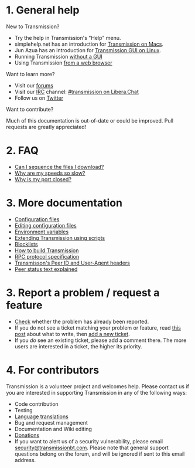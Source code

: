 # 1. General help #
New to Transmission?
  * Try the help in Transmission's "Help" menu.
  * simplehelp.net has an introduction for [Transmission on Macs](https://www.simplehelp.net/2008/07/17/how-to-use-transmission-as-your-bittorrent-client-os-x/).
  * Jun Azua has an introduction for [Transmission GUI on Linux](https://www.junauza.com/2009/01/how-to-use-bittorrent-in-linux.html).
  * Running Transmission [without a GUI](./Headless-Usage.md)
  * Using Transmission [from a web browser](./Web-Interface.md)

Want to learn more?
  * Visit our [forums](https://forum.transmissionbt.com)
  * Visit our [IRC](https://en.wikipedia.org/wiki/IRC) channel: [#transmission on Libera.Chat](https://web.libera.chat/#transmission)
  * Follow us on [Twitter](https://twitter.com/transmissionbt)

Want to contribute?

Much of this documentation is out-of-date or could be improved. Pull requests are greatly appreciated!
# 2. FAQ #
* [Can I sequence the files I download?](./Can-I-sequence-the-files-I-download.md)
* [Why are my speeds so slow?](./Why-Are-My-Speeds-So-Slow.md)
* [Why is my port closed?](./Why-is-my-port-closed.md)
# 3. More documentation #
 * [Configuration files](./Configuration-Files.md)
 * [Editing configuration files](./Editing-Configuration-Files.md)
 * [Environment variables](Environment-Variables.md)
 * [Extending Transmission using scripts](./Scripts.md)
 * [Blocklists](./Blocklists.md)
 * [How to build Transmission](Building-Transmission.md)
 * [RPC protocol specification](rpc-spec.md)
 * [Transmisson's Peer ID and User-Agent headers](Peer-ID-and-User-Agent.md)
 * [Peer status text explained](Peer-Status-Text.md)

# 3. Report a problem / request a feature #
  * [Check](https://github.com/transmission/transmission/issues) whether the problem has already been reported.
  * If you do not see a ticket matching your problem or feature, read [this post](https://forum.transmissionbt.com/viewtopic.php?f=1&t=3274) about what to write, then [add a new ticket](https://github.com/transmission/transmission/issues/new).
  * If you _do_ see an existing ticket, please add a comment there. The more users are interested in a ticket, the higher its priority.

# 4. For contributors #
Transmission is a volunteer project and welcomes help.
Please contact us if you are interested in supporting Transmission in any of the following ways:

  * Code contribution
  * Testing
  * [Language translations](Translating.md)
  * Bug and request management
  * Documentation and Wiki editing
  * [Donations](https://transmissionbt.com/donate/)
  * If you want to alert us of a security vulnerability, please email security@transmissionbt.com. Please note that general support questions belong on the forum, and will be ignored if sent to this email address.
